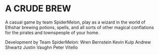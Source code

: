 # A CRUDE BREW
A casual game by team SpiderMelon, play as a wizard in the world of Ethshar brewing potions, spells, and all sorts of other magical conflations for the pirates and townspeople of your home.

Development by Team SpiderMelon:
Wren Bernstein
Kevin Kulp
Andrew Shwartz
Justin Vaughn
Peter Vitello
